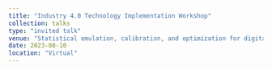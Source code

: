 ```yaml
---
title: "Industry 4.0 Technology Implementation Workshop"
collection: talks
type: "invited talk"
venue: "Statistical emulation, calibration, and optimization for digital twin"
date: 2023-08-10
location: "Virtual"
---
```


